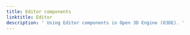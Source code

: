 ```yaml
---
title: Editor components
linktitle: Editor
description: ' Using Editor components in Open 3D Engine (O3DE). '
---
```

